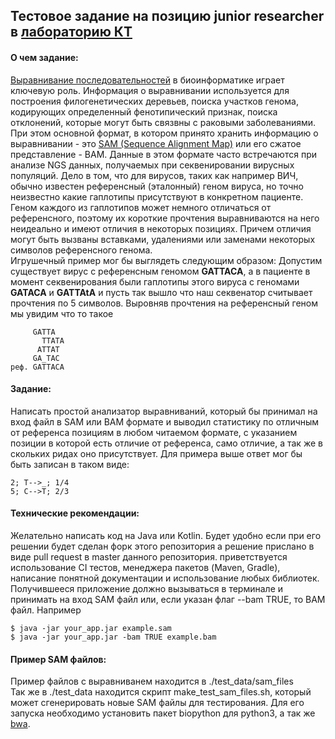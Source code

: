 ## Тестовое задание на позицию junior researcher в [лабораторию КТ](http://ctlab.ifmo.ru/ru/)
#### О чем задание:
[Выравнивание последовательностей](https://en.wikipedia.org/wiki/Sequence_alignment) в биоинформатике играет ключевую роль. Информация о выравнивании используется для построения филогенетических деревьев, поиска участков генома, кодирующих определенный фенотипический признак, поиска отклонений, которые могут быть связвны с раковыми заболеваниями. При этом основной формат, в котором принято хранить информацию о выравнивании - это [SAM (Sequence Alignment Map)](https://en.wikipedia.org/wiki/SAM_(file_format)) или его сжатое представление - BAM. Данные в этом формате часто встречаются при анализе NGS данных, получаемых при секвенировании вирусных популяций. Дело в том, что для вирусов, таких как например ВИЧ, обычно известен референсный (эталонный) геном вируса, но точно неизвестно какие гаплотипы присутствуют в конкретном пациенте. Геном каждого из гаплотипов может немного отличаться от референсного, поэтому их короткие прочтения выравниваются на него неидеально и имеют отличия в некоторых позициях. Причем отличия могут быть вызваны вставками, удалениями или заменами некоторых символов референсного генома.  
Игрушечный пример мог бы выглядеть следующим образом:
Допустим существует вирус с референсным геномом **GATTACA**, а в пациенте в момент секвенирования были гаплотипы этого вируса с геномами **GATACA** и **GATTAtA** и пусть так вышло что наш секвенатор считывает прочтения по 5 символов. Выровняв прочтения на референсный геном мы увидим что то такое  
```
     GATTA
       TTATA
      ATTAT
     GA_TAC
реф. GATTACA
```
#### Задание:
Написать простой анализатор выравниваний, который бы принимал на вход файл в SAM или  BAM формате и выводил статистику по отличным от референса позициям в любом читаемом формате, с указанием позиции в которой есть отличие от референса, само отличие, а так же в скольких ридах оно присутствует. Для примера выше ответ мог бы быть записан в таком виде:
```
2; T-->_; 1/4
5; C-->T; 2/3
```
#### Технические рекомендации:
Желательно написать код на Java или Kotlin. Будет удобно если при его решении будет сделан форк этого репозитория а решение прислано в виде pull request в master данного репозитория. приветствуется использование CI тестов, менеджера пакетов (Maven, Gradle), написание понятной документации и использование любых библиотек. Получившееся приложение должно вызываться в терминале и принимать на вход SAM файл или, если указан флаг --bam TRUE, то BAM файл. Например 
```
$ java -jar your_app.jar example.sam
$ java -jar your_app.jar -bam TRUE example.bam
```  
#### Пример SAM файлов:
Пример файлов с выравниванем находится в ./test_data/sam_files  
Так же в ./test_data находится скрипт make_test_sam_files.sh, который может сгенерировать новые SAM файлы для тестирования. Для его запуска необходимо установить пакет biopython для python3, а так же [bwa](http://bio-bwa.sourceforge.net/).
